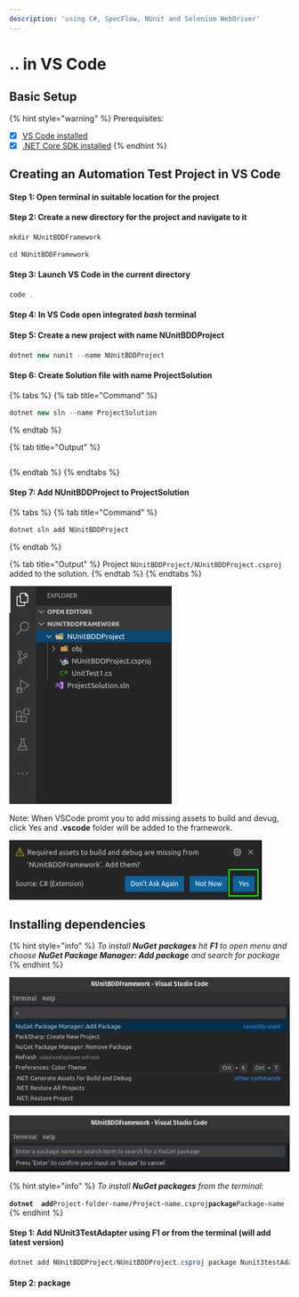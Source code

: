 ```yaml
---
description: 'using C#, SpecFlow, NUnit and Selenium WebDriver'
---
```


# .. in VS Code

## Basic Setup

{% hint style="warning" %}
Prerequisites: 

* [x] [VS Code installed](../../../../linux/untitled.md)
* [x] [.NET Core SDK installed](../../../../linux/untitled.md)
{% endhint %}

## Creating an Automation Test Project in VS Code

#### Step 1: Open terminal in suitable location for the project

#### Step 2: Create a new directory for the project and navigate to it

```csharp
mkdir NUnitBDDFramework
```

```csharp
cd NUnitBDDFramework
```

#### Step 3: Launch VS Code in the current directory

```csharp
code .
```

#### Step 4: In VS Code open integrated _bash_ terminal

#### Step 5: Create a new project with name NUnitBDDProject

```csharp
dotnet new nunit --name NUnitBDDProject
```

#### Step 6: Create Solution file with name ProjectSolution 

{% tabs %}
{% tab title="Command" %}
```csharp
dotnet new sln --name ProjectSolution
```
{% endtab %}

{% tab title="Output" %}
```

```
{% endtab %}
{% endtabs %}

#### Step 7: Add NUnitBDDProject to ProjectSolution 

{% tabs %}
{% tab title="Command" %}
```csharp
dotnet sln add NUnitBDDProject
```
{% endtab %}

{% tab title="Output" %}
    Project `NUnitBDDProject/NUnitBDDProject.csproj` added to the solution.
{% endtab %}
{% endtabs %}

![Until now this is how the framework should look like](../../../../.gitbook/assets/image%20%2811%29.png)

Note: When VSCode promt you to add missing assets to build and devug, click Yes and **.vscode** folder will be added to the framework.

![](../../../../.gitbook/assets/image%20%2810%29.png)

## Installing dependencies

{% hint style="info" %}
_To install **NuGet** **packages** hit **F1** to open menu and choose **NuGet Package Manager: Add package** and search for package_
{% endhint %}

![F1 and the menu](../../../../.gitbook/assets/image.png)

![Enter package name to search for](../../../../.gitbook/assets/image%20%2812%29.png)

{% hint style="info" %}
_To install **NuGet packages** from the terminal:_

**`dotnet  add`**`Project-folder-name/Project-name.csproj`**`package`**`Package-name`
{% endhint %}

#### Step 1: Add NUnit3TestAdapter  using F1 or from the terminal \(will add latest version\)

```csharp
dotnet add NUnitBDDProject/NUnitBDDProject.csproj package Nunit3testAdapter
```

#### Step 2: package

